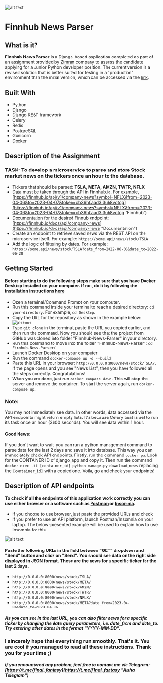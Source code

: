 ![alt text](https://media.licdn.com/dms/image/C5616AQEIEO2de4okeQ/profile-displaybackgroundimage-shrink_200_800/0/1658214369734?e=2147483647&v=beta&t=ri-kNm2i5ikJvgLkQ1NSqVEit0gzS1WWtcjknFg-kk0 "Logo Zimran")
# Finnhub News Parser
## What is it?
**Finnhub News Parser** is a Django-based application completed as part of an assignment provided by [Zimran](https://zimran.io/ "Zimran's Homepage") company to assess the candidate applying for a Junior Python developer position. The current version is a revised solution that is better suited for testing in a "production" environment than the initial version, which can be accessed via the [link](https://github.com/aishabay/Stock-News-Tracker.git "First version").
## Built With
* Python
* Django
* Django REST framework
* Celery
* Redis
* PostgreSQL
* Gunicorn
* Docker
## Description of the Assignment
### **TASK: To develop a microservice to parse and store Stock market news on the tickers once an hour to the database.**
* Tickers that should be parsed: **TSLA, META, AMZN, TWTR, NFLX**
* Data must be taken through the API in Finnhub.io. For example, [https://finnhub.io/api/v1/company-news?symbol=NFLX&from=2023-04-06&to=2023-04-07&token=cb36h0aad3i3uh8votcg](https://finnhub.io/api/v1/company-news?symbol=NFLX&from=2023-04-06&to=2023-04-07&token=cb36h0aad3i3uh8votcg "Finnhub")
* Documentation for the desired Finnub endpoint: [https://finnhub.io/docs/api/company-news](https://finnhub.io/docs/api/company-news "Documentation")
* Create an endpoint to retrieve saved news via the REST API on the microservice itself. For example: `https://some.api/news/stock/TSLA`
* Add the logic of filtering by dates. For example: `https://some.api/news/stock/TSLA?date_from=2022-06-01&date_to=2022-06-28`
## Getting Started
#### Before starting to do the following steps make sure that you have Docker Desktop installed on your computer. If not, do it by following the installation instructions [here](https://docs.docker.com/desktop/install/mac-install/ "Docker")
* Open a terminal/Command Prompt on your computer.
* Run this command inside your terminal to reach a desired directory: `cd your-directory`. For example, `cd Desktop`.
* Copy the URL for the repository as shown in the example below: 
![alt text](https://drive.google.com/uc?export=view&id=1AgJ6kytOvAt0GtdiW46Yt3dp1HpyPwoN "Sample for cloning")
* Type `git clone` in the terminal, paste the URL you copied earlier, and then run the command. 
Now you should see that the project from GitHub was cloned into folder "Finnhub-News-Parser" in your directory.
* Run this command to move into the folder "Finnhub-News-Parser": `cd Finnhub-News-Parser/`
* Launch Docker Desktop on your computer
* Run the command `docker-compose up -d --build`
* Paste this URL in your browser: `http://0.0.0.0:8000/news/stock/TSLA/`. If the page opens and you see "News List", then you have followed all the steps correctly. Congratulations!
* When you are done, just run `docker-compose down`. This will stop the server and remove the container. To start the server again, run `docker-compose up`.
### Note:
You may not immediately see data. In other words, data accessed via the API endpoints might return empty lists. It's because Celery beat is set to run its task once an hour (3600 seconds). You will see data within 1 hour.
#### Good News:
If you don't want to wait, you can run a python management command to parse data for the last 2 days and save it into database. This way you can immediately check API endpoints.
Firstly, run the command `docker ps`. Look for the CONTAINER ID of django_app and copy it. Then run the command `docker exec -it [container_id] python manage.py download_news` replacing the `[container_id]` with a copied one. Voilà, go and check your endpoints!

## Description of API endpoints
#### To check if all the endpoints of this application work correctly you can use either browser or a software such as [Postman](https://www.postman.com/downloads/ "Download Postman") or [Insomnia](https://insomnia.rest/download "Download Insomnia").
* If you choose to use browser, just paste the provided URLs and check
* If you prefer to use an API platform, launch Postman/Insomnia on your laptop. The below-presented example will be used to explain how to use Insomnia for this.

![alt text](https://drive.google.com/uc?export=view&id=1C_majKmO275WJfjGHyDGFn7qzZiz49TJ "Insomnia")
#### Paste the following URLs in the field between "GET" dropdown and "Send" button and click on "Send". You should see data on the right side displayed in JSON format. These are the news for a specific ticker for the last 2 days.
* `http://0.0.0.0:8000/news/stock/TSLA/`
* `http://0.0.0.0:8000/news/stock/META/`
* `http://0.0.0.0:8000/news/stock/AMZN/`
* `http://0.0.0.0:8000/news/stock/TWTR/`
* `http://0.0.0.0:8000/news/stock/NFLX/`
* `http://0.0.0.0:8000/news/stock/META?date_from=2023-04-06&date_to=2023-04-06`
##### As you can see in the last URL, you can also filter news for a specific ticker by changing the date query parameters, i.e. date_from and date_to. Try entering other dates in the format "YYYY-MM-DD".
### I sincerely hope that everything run smoothly. That's it. You are cool if you managed to read all these instructions. Thank you for your time ;)
##### If you encountered any problem, feel free to contact me via Telegram: [https://t.me/f1nal_fantasy](https://t.me/f1nal_fantasy "Aisha Telegram")
